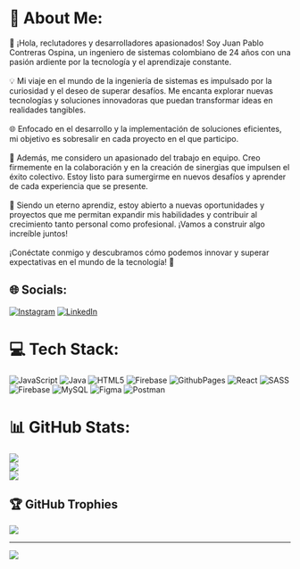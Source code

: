# 💫 About Me:
🚀 ¡Hola, reclutadores y desarrolladores apasionados! Soy Juan Pablo Contreras Ospina, un ingeniero de sistemas colombiano de 24 años con una pasión ardiente por la tecnología y el aprendizaje constante.<br><br>💡 Mi viaje en el mundo de la ingeniería de sistemas es impulsado por la curiosidad y el deseo de superar desafíos. Me encanta explorar nuevas tecnologías y soluciones innovadoras que puedan transformar ideas en realidades tangibles.<br><br>🌐 Enfocado en el desarrollo y la implementación de soluciones eficientes, mi objetivo es sobresalir en cada proyecto en el que participo.<br><br>🤝 Además, me considero un apasionado del trabajo en equipo. Creo firmemente en la colaboración y en la creación de sinergias que impulsen el éxito colectivo. Estoy listo para sumergirme en nuevos desafíos y aprender de cada experiencia que se presente.<br><br>🌱 Siendo un eterno aprendiz, estoy abierto a nuevas oportunidades y proyectos que me permitan expandir mis habilidades y contribuir al crecimiento tanto personal como profesional. ¡Vamos a construir algo increíble juntos!<br><br>¡Conéctate conmigo y descubramos cómo podemos innovar y superar expectativas en el mundo de la tecnología! 🚀


## 🌐 Socials:
[![Instagram](https://img.shields.io/badge/Instagram-%23E4405F.svg?logo=Instagram&logoColor=white)](https://instagram.com/pablo_contreras05/) [![LinkedIn](https://img.shields.io/badge/LinkedIn-%230077B5.svg?logo=linkedin&logoColor=white)](https://linkedin.com/in/juan-contreras-8b478b242) 


# 💻 Tech Stack:
![JavaScript](https://img.shields.io/badge/javascript-%23323330.svg?style=for-the-badge&logo=javascript&logoColor=%23F7DF1E) ![Java](https://img.shields.io/badge/java-%23ED8B00.svg?style=for-the-badge&logo=openjdk&logoColor=white) ![HTML5](https://img.shields.io/badge/html5-%23E34F26.svg?style=for-the-badge&logo=html5&logoColor=white) ![Firebase](https://img.shields.io/badge/firebase-%23039BE5.svg?style=for-the-badge&logo=firebase) ![GithubPages](https://img.shields.io/badge/github%20pages-121013?style=for-the-badge&logo=github&logoColor=white) ![React](https://img.shields.io/badge/react-%2320232a.svg?style=for-the-badge&logo=react&logoColor=%2361DAFB) ![SASS](https://img.shields.io/badge/SASS-hotpink.svg?style=for-the-badge&logo=SASS&logoColor=white) ![Firebase](https://img.shields.io/badge/Firebase-039BE5?style=for-the-badge&logo=Firebase&logoColor=white) ![MySQL](https://img.shields.io/badge/mysql-%2300000f.svg?style=for-the-badge&logo=mysql&logoColor=white) ![Figma](https://img.shields.io/badge/figma-%23F24E1E.svg?style=for-the-badge&logo=figma&logoColor=white) ![Postman](https://img.shields.io/badge/Postman-FF6C37?style=for-the-badge&logo=postman&logoColor=white)
# 📊 GitHub Stats:
![](https://github-readme-stats.vercel.app/api?username=jeco880522&theme=default&hide_border=false&include_all_commits=false&count_private=false)<br/>
![](https://github-readme-streak-stats.herokuapp.com/?user=jeco880522&theme=default&hide_border=false)<br/>
![](https://github-readme-stats.vercel.app/api/top-langs/?username=jeco880522&theme=default&hide_border=false&include_all_commits=false&count_private=false&layout=compact)

## 🏆 GitHub Trophies
![](https://github-profile-trophy.vercel.app/?username=jeco880522&theme=buddhism&no-frame=false&no-bg=true&margin-w=4)

---
[![](https://visitcount.itsvg.in/api?id=jeco880522&icon=0&color=0)](https://visitcount.itsvg.in)

<!-- Proudly created with GPRM ( https://gprm.itsvg.in ) -->
